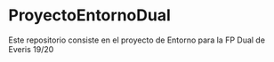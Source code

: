 # ProyectoEntornoDual
Este repositorio consiste en el proyecto de Entorno para la FP Dual de Everis 19/20
